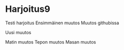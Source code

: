 # Harjoitus9
Testi harjoitus
Ensimmäinen muutos
Muutos githubissa

Uusi muutos

Matin muutos
Tepon muutos
Masan muutos

